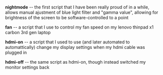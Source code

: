**nightmode** -- the first script that I have been really proud of in a while, allows manual ajustment of blue light filter
             and "gamma value", allowing for brightness of the screen to be software-controlled to a point

**fan** -- a script that I use to control my fan speed on my lenovo thinpad x1 carbon 3rd gen laptop

**hdmi-on** --  a script that I used to use (and later automated to automattically) change my display settings when my
            hdmi cable was plugged in 
            
**hdmi-off** -- the same script as hdmi-on, though instead switched my monitor settings back
